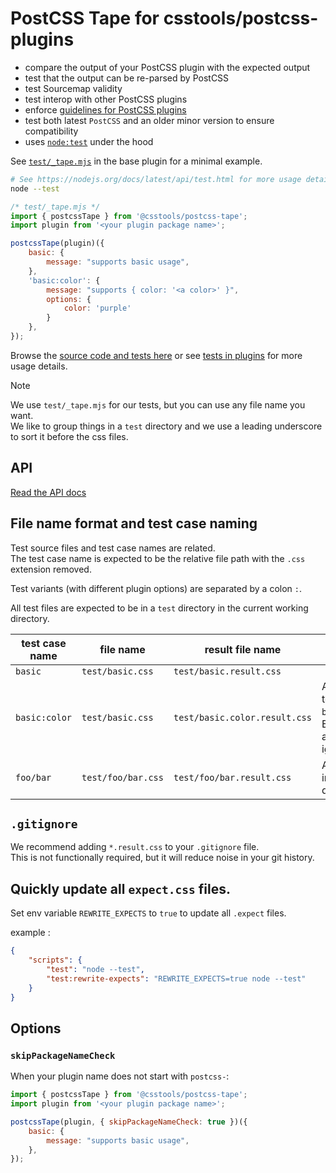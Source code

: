 # PostCSS Tape for csstools/postcss-plugins

- compare the output of your PostCSS plugin with the expected output
- test that the output can be re-parsed by PostCSS
- test Sourcemap validity
- test interop with other PostCSS plugins
- enforce [guidelines for PostCSS plugins](https://github.com/postcss/postcss/blob/main/docs/guidelines/plugin.md)
- test both latest `PostCSS` and an older minor version to ensure compatibility
- uses [`node:test`](https://nodejs.org/docs/latest/api/test.html) under the hood

See [`test/_tape.mjs`](https://github.com/csstools/postcss-plugins/blob/main/plugins/postcss-base-plugin/test/_tape.mjs) in the base plugin for a minimal example.

```sh
# See https://nodejs.org/docs/latest/api/test.html for more usage details.
node --test
```

```js
/* test/_tape.mjs */
import { postcssTape } from '@csstools/postcss-tape';
import plugin from '<your plugin package name>';

postcssTape(plugin)({
	basic: {
		message: "supports basic usage",
	},
	'basic:color': {
		message: "supports { color: '<a color>' }",
		options: {
			color: 'purple'
		}
	},
});
```

Browse the [source code and tests here](https://github.com/csstools/postcss-plugins/tree/main/packages/postcss-tape) or see [tests in plugins](https://github.com/csstools/postcss-plugins/tree/main/plugins) for more usage details.

> [!NOTE]
> We use `test/_tape.mjs` for our tests, but you can use any file name you want.  
> We like to group things in a `test` directory and we use a leading underscore to sort it before the css files.

## API

[Read the API docs](./docs/postcss-tape.md)

## File name format and test case naming

Test source files and test case names are related.  
The test case name is expected to be the relative file path with the `.css` extension removed.

Test variants (with different plugin options) are separated by a colon `:`.

All test files are expected to be in a `test` directory in the current working directory.

| test case name | file name | result file name | notes |
| --- | --- | --- | --- |
| `basic` | `test/basic.css` | `test/basic.result.css` | |
| `basic:color` | `test/basic.css` | `test/basic.color.result.css` | A variant test for `basic`. Everything after `:` is ignored. |
| `foo/bar` | `test/foo/bar.css` | `test/foo/bar.result.css` | A test file in a directory |

## `.gitignore`

We recommend adding `*.result.css` to your `.gitignore` file.  
This is not functionally required, but it will reduce noise in your git history.

## Quickly update all `expect.css` files.

Set env variable `REWRITE_EXPECTS` to `true` to update all `.expect` files.

example :

```json
{
	"scripts": {
		"test": "node --test",
		"test:rewrite-expects": "REWRITE_EXPECTS=true node --test"
	}
}
```

## Options

### `skipPackageNameCheck`

When your plugin name does not start with `postcss-`:

```js
import { postcssTape } from '@csstools/postcss-tape';
import plugin from '<your plugin package name>';

postcssTape(plugin, { skipPackageNameCheck: true })({
	basic: {
		message: "supports basic usage",
	},
});
```
